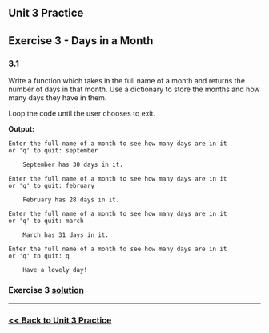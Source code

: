 ## Unit 3 Practice

## **Exercise 3 - Days in a Month**

### **3.1**

Write a function which takes in the full name of a month and returns the number of days in that month. Use a dictionary to store the months and how many days they have in them.

Loop the code until the user chooses to exit.

**Output:**

```
Enter the full name of a month to see how many days are in it
or 'q' to quit: september
    
    September has 30 days in it.

Enter the full name of a month to see how many days are in it
or 'q' to quit: february
    
    February has 28 days in it.

Enter the full name of a month to see how many days are in it
or 'q' to quit: march
    
    March has 31 days in it.

Enter the full name of a month to see how many days are in it
or 'q' to quit: q
    
    Have a lovely day!
```

### Exercise 3 [solution](solutions/exercise_3_solution.md)

---

### [<< Back to Unit 3 Practice](/practice/unit_3/)
